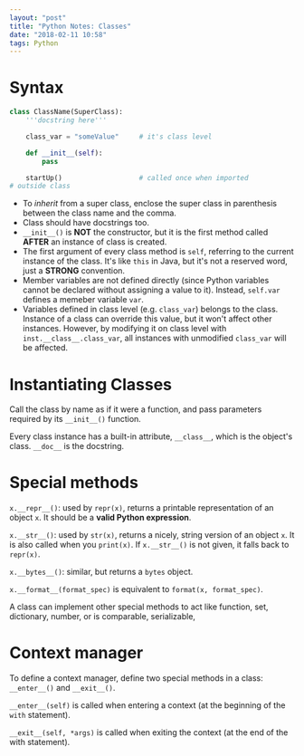 ```yaml
---
layout: "post"
title: "Python Notes: Classes"
date: "2018-02-11 10:58"
tags: Python
---
```


# Syntax
```python
class ClassName(SuperClass):
	'''docstring here'''

	class_var = "someValue"		# it's class level

	def __init__(self):
		pass

	startUp() 					# called once when imported
# outside class
```

* To *inherit* from a super class, enclose the super class in parenthesis between the class name and the comma.
* Class should have docstrings too.
* `__init__()` is **NOT** the constructor, but it is the first method called **AFTER** an instance of class is created.
* The first argument of every class method is `self`, referring to the current instance of the class. It's like `this` in Java, but it's not a reserved word, just a **STRONG** convention.
* Member variables are not defined directly (since Python variables cannot be declared without assigning a value to it). Instead, `self.var` defines a memeber variable `var`.
* Variables defined in class level (e.g. `class_var`) belongs to the class. Instance of a class can override this value, but it won't affect other instances. However, by modifying it on class level with `inst.__class__.class_var`, all instances with unmodified `class_var` will be affected.

# Instantiating Classes
Call the class by name as if it were a function, and pass parameters required by its `__init__()` function.

Every class instance has a built-in attribute, `__class__`, which is the object's class. `__doc__` is the docstring.

# Special methods
`x.__repr__()`: used by `repr(x)`, returns a printable representation of an object `x`. It should be a **valid Python expression**.

`x.__str__()`: used by `str(x)`, returns a nicely, string version of an object `x`. It is also called when you `print(x)`. If `x.__str__()` is not given, it falls back to `repr(x)`.

`x.__bytes__()`: similar, but returns a `bytes` object.

`x.__format__(format_spec)` is equivalent to `format(x, format_spec)`.

A class can implement other special methods to act like function, set, dictionary, number, or is comparable, serializable,

# Context manager
To define a context manager, define two special methods in a class: `__enter__()` and `__exit__()`.

`__enter__(self)` is called when entering a context (at the beginning of the `with` statement).

`__exit__(self, *args)` is called when exiting the context (at the end of the with statement).
